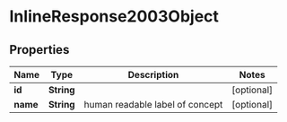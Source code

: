 
# InlineResponse2003Object

## Properties
Name | Type | Description | Notes
------------ | ------------- | ------------- | -------------
**id** | **String** |  |  [optional]
**name** | **String** | human readable label of concept |  [optional]



